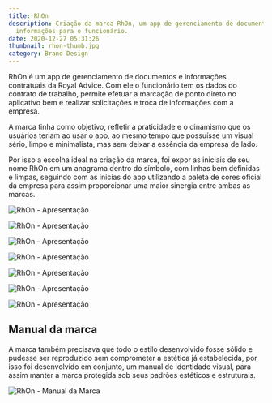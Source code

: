 ```yaml
---
title: RhOn
description: Criação da marca RhOn, um app de gerenciamento de documentos e
  informações para o funcionário.
date: 2020-12-27 05:31:26
thumbnail: rhon-thumb.jpg
category: Brand Design
---
```

RhOn é um app de gerenciamento de documentos e informações contratuais da Royal Advice. Com ele o funcionário tem os dados do contrato de trabalho, permite efetuar a marcação de ponto direto no aplicativo bem e realizar solicitações e troca de informações com a empresa.

A marca tinha como objetivo, refletir a praticidade e o dinamismo que os usuários teriam ao usar o app, ao mesmo tempo que possuísse um visual sério, limpo e minimalista, mas sem deixar a essência da empresa de lado.

Por isso a escolha ideal na criação da marca, foi expor as iniciais de seu nome RhOn em um anagrama dentro do símbolo, com linhas bem definidas e limpas, seguindo com as inicias do app utilizando a paleta de cores oficial da empresa para assim proporcionar uma maior sinergia entre ambas as marcas.

![RhOn - Apresentação](/assets/img/rhon_images_01.jpg "RhOn - Apresentação")

![RhOn - Apresentação](/assets/img/rhon_images_02.jpg "RhOn - Apresentação")

![RhOn - Apresentação](/assets/img/rhon_images_03.jpg "RhOn - Apresentação")

![RhOn - Apresentação](/assets/img/rhon_images_04.jpg "RhOn - Apresentação")

![RhOn - Apresentação](/assets/img/rhon_images_05.jpg "RhOn - Apresentação")

![RhOn - Apresentação](/assets/img/rhon_images_06.jpg "RhOn - Apresentação")

![RhOn - Apresentação](/assets/img/rhon_images_07.jpg "RhOn - Apresentação")

## Manual da marca


A marca também precisava que todo o estilo desenvolvido fosse sólido e pudesse ser reproduzido sem comprometer a estética já estabelecida, por isso foi desenvolvido em conjunto, um manual de identidade visual, para assim manter a marca protegida sob seus padrões estéticos e estruturais.

![RhOn - Manual da Marca](/assets/img/brandbook-mockup.jpg "RhOn - Manual da Marca")